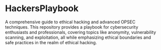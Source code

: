 # HackersPlaybook
A comprehensive guide to ethical hacking and advanced OPSEC techniques. This repository provides a playbook for cybersecurity enthusiasts and professionals, covering topics like anonymity, vulnerability scanning, and exploitation, all while emphasizing ethical boundaries and safe practices in the realm of ethical hacking.
